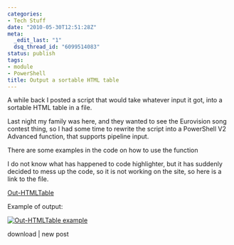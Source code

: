 ```yaml
---
categories:
- Tech Stuff
date: "2010-05-30T12:51:28Z"
meta:
  _edit_last: "1"
  dsq_thread_id: "6099514083"
status: publish
tags:
- module
- PowerShell
title: Output a sortable HTML table
---
```

A while back I posted a script that would take whatever input it got, into a sortable HTML table in a file.

Last night my family was here, and they wanted to see the Eurovision song contest thing, so I had some time to rewrite the script into a PowerShell V2 Advanced function, that supports pipeline input.

There are some examples in the code on how to use the function

I do not know what has happened to code highlighter, but it has suddenly decided to mess up the code, so it is not working on the site, so here is a link to the file.

[Out-HTMLTable](http://www.xipher.dk/assets/images/Out-HTMLTable.txt)

Example of output:

[![Out-HTMLTable example](/assets/images/table.bmp "table")](http://www.xipher.dk/assets/images/table.bmp)

<script type="text/javascript" src="http://PoshCode.org/embed/1903"></script>download | new post

